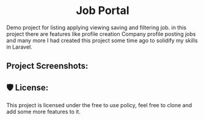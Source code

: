 <h1 align="center" id="title">Job Portal</h1>

<p id="description">Demo project for listing applying viewing saving and filtering job. in this project there are features like profile creation Company profile posting jobs and many more I had created this project some time ago to solidify my skills in Laravel.</p>

<h2>Project Screenshots:</h2>


<h2>🛡️ License:</h2>

This project is licensed under the free to use policy, feel free to clone and add some more features to it.
